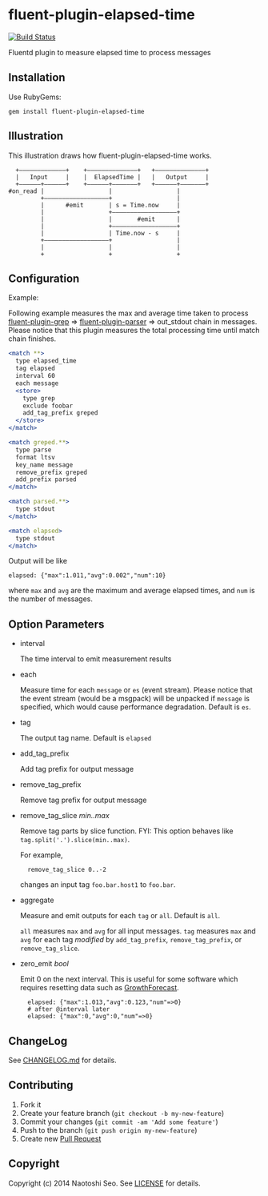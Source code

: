 # fluent-plugin-elapsed-time

[![Build Status](https://secure.travis-ci.org/sonots/fluent-plugin-elapsed-time.png?branch=master)](http://travis-ci.org/sonots/fluent-plugin-elapsed-time)

Fluentd plugin to measure elapsed time to process messages

## Installation

Use RubyGems:

    gem install fluent-plugin-elapsed-time

## Illustration

This illustration draws how fluent-plugin-elapsed-time works.

```
  +–––––––––––––+    +––––––––––––––+   +––––––––––––––+
  |   Input     |    |  ElapsedTime |   |   Output     |
  +––––––+––––––+    +––––––+–––––––+   +––––––+–––––––+
#on_read |                  |                  |        
         +––––––––––––––––––+                  |        
         |      #emit       | s = Time.now     |        
         |                  +––––––––––––––––––+        
         |                  |       #emit      |        
         |                  +––––––––––––––––––+        
         |                  | Time.now - s     |        
         +––––––––––––––––––+                  |         
         |                  |                  |        
         +                  +                  +
```

## Configuration

Example:

Following example measures the max and average time taken to process [fluent-plugin-grep](https://github.com/sonots/fluent-plugin-grep) => [fluent-plugin-parser](https://github.com/tagomoris/fluent-plugin-parser) => out_stdout chain in messages. Please notice that this plugin measures the total processing time until match chain finishes.

```apache
<match **>
  type elapsed_time
  tag elapsed
  interval 60
  each message
  <store>
    type grep
    exclude foobar
    add_tag_prefix greped
  </store>
</match>

<match greped.**>
  type parse
  format ltsv
  key_name message
  remove_prefix greped
  add_prefix parsed
</match>

<match parsed.**>
  type stdout
</match>

<match elapsed>
  type stdout
</match>
```

Output will be like

```
elapsed: {"max":1.011,"avg":0.002","num":10}
```

where `max` and `avg` are the maximum and average elapsed times, and `num` is the number of messages.

## Option Parameters

* interval

    The time interval to emit measurement results

* each

    Measure time for each `message` or `es` (event stream). Please notice that the event stream (would be a msgpack) will be unpacked if `message` is specified, which would cause performance degradation. Default is `es`.

* tag

    The output tag name. Default is `elapsed`

* add_tag_prefix

    Add tag prefix for output message

* remove_tag_prefix

    Remove tag prefix for output message

* remove_tag_slice *min..max*

    Remove tag parts by slice function. FYI: This option behaves like `tag.split('.').slice(min..max)`.

    For example,

        remove_tag_slice 0..-2

    changes an input tag `foo.bar.host1` to `foo.bar`. 

* aggregate

    Measure and emit outputs for each `tag` or `all`. Default is `all`.

    `all` measures `max` and `avg` for all input messages.
    `tag` measures `max` and `avg` for each tag *modified* by `add_tag_prefix`, `remove_tag_prefix`, or `remove_tag_slice`. 

* zero_emit *bool*

    Emit 0 on the next interval. This is useful for some software which requires resetting data such as [GrowthForecast](http://kazeburo.github.io/GrowthForecast).

        elapsed: {"max":1.013,"avg":0.123,"num"=>0}
        # after @interval later
        elapsed: {"max":0,"avg":0,"num"=>0}

## ChangeLog

See [CHANGELOG.md](CHANGELOG.md) for details.

## Contributing

1. Fork it
2. Create your feature branch (`git checkout -b my-new-feature`)
3. Commit your changes (`git commit -am 'Add some feature'`)
4. Push to the branch (`git push origin my-new-feature`)
5. Create new [Pull Request](../../pull/new/master)

## Copyright

Copyright (c) 2014 Naotoshi Seo. See [LICENSE](LICENSE) for details.
